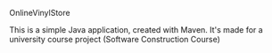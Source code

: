 OnlineVinylStore

This is a simple Java application, created with Maven. 
It's made for a university course project (Software Construction Course)
